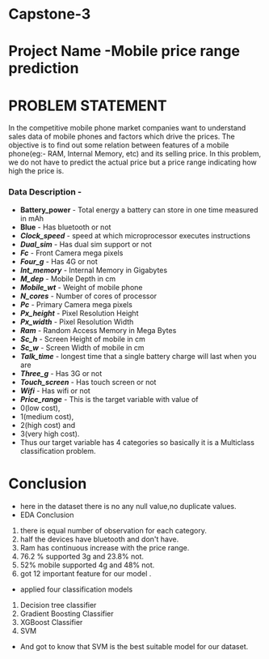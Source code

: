 # Capstone-3

# Project Name -Mobile price range prediction

# PROBLEM STATEMENT
In the competitive mobile phone market companies want to understand sales data of mobile phones and factors which drive the prices. The objective is to find out some relation between features of a mobile phone(eg:- RAM, Internal Memory, etc) and its selling price. In this problem, we do not have to predict the actual price but a price range indicating how high the price is.


### **Data Description -**
* **Battery_power** - Total energy a battery can store in one time measured in mAh
* **Blue** - Has bluetooth or not
* ***Clock_speed*** - speed at which microprocessor executes instructions
* ***Dual_sim*** - Has dual sim support or not
* ***Fc*** - Front Camera mega pixels
* ***Four_g*** - Has 4G or not
* ***Int_memory*** - Internal Memory in Gigabytes
* ***M_dep*** - Mobile Depth in cm
* ***Mobile_wt*** - Weight of mobile phone
* ***N_cores*** - Number of cores of processor
* ***Pc*** - Primary Camera mega pixels
* ***Px_height*** - Pixel Resolution Height
* ***Px_width*** - Pixel Resolution Width
* ***Ram*** - Random Access Memory in Mega Bytes
* ***Sc_h*** - Screen Height of mobile in cm
* ***Sc_w*** - Screen Width of mobile in cm
* ***Talk_time*** - longest time that a single battery charge will last when you are
* ***Three_g*** - Has 3G or not
* ***Touch_screen*** - Has touch screen or not
* ***Wifi*** - Has wifi or not
* ***Price_range*** - This is the target variable with value of 
* 0(low cost), 
* 1(medium cost),
* 2(high cost) and
* 3(very high cost).
* Thus our target variable has 4 categories so basically it is a Multiclass classification problem.


# Conclusion
* here in the dataset there is no any null value,no duplicate values.
* EDA Conclusion
1. there is equal number of observation for each category.
2. half the devices have bluetooth and don't have.
3. Ram has continuous increase with the price range.
4. 76.2 % supported 3g and 23.8% not.
5. 52% mobile supported 4g and 48% not.
6. got 12 important feature for our model .
* applied four classification models
1. Decision tree classifier
2. Gradient Boosting Classifier
3. XGBoost Classifier
4. SVM 
* And got to know that SVM is the best suitable model for our dataset.
